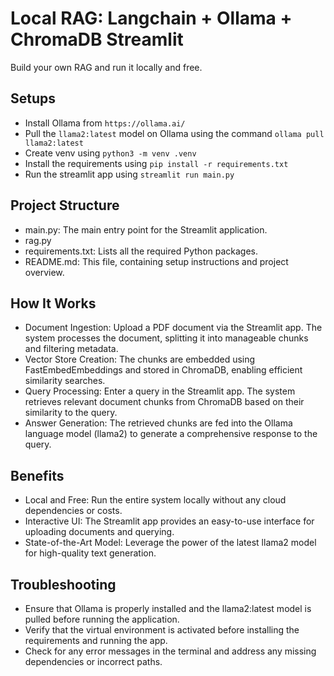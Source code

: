 # Local RAG: Langchain + Ollama + ChromaDB Streamlit

Build your own RAG and run it locally and free.

## Setups

- Install Ollama from `https://ollama.ai/`
- Pull the `llama2:latest` model on Ollama using the command `ollama pull llama2:latest`
- Create venv using `python3 -m venv .venv`
- Install the requirements using `pip install -r requirements.txt`
- Run the streamlit app using `streamlit run main.py`

## Project Structure
- main.py: The main entry point for the Streamlit application.
- rag.py
- requirements.txt: Lists all the required Python packages.
- README.md: This file, containing setup instructions and project overview.

## How It Works
- Document Ingestion: Upload a PDF document via the Streamlit app. The system processes the document, splitting it into manageable chunks and filtering metadata.
- Vector Store Creation: The chunks are embedded using FastEmbedEmbeddings and stored in ChromaDB, enabling efficient similarity searches.
- Query Processing: Enter a query in the Streamlit app. The system retrieves relevant document chunks from ChromaDB based on their similarity to the query.
- Answer Generation: The retrieved chunks are fed into the Ollama language model (llama2) to generate a comprehensive response to the query.

## Benefits
- Local and Free: Run the entire system locally without any cloud dependencies or costs.
- Interactive UI: The Streamlit app provides an easy-to-use interface for uploading documents and querying.
- State-of-the-Art Model: Leverage the power of the latest llama2 model for high-quality text generation.

## Troubleshooting
- Ensure that Ollama is properly installed and the llama2:latest model is pulled before running the application.
- Verify that the virtual environment is activated before installing the requirements and running the app.
- Check for any error messages in the terminal and address any missing dependencies or incorrect paths.
